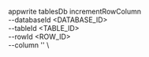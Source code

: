 appwrite tablesDb incrementRowColumn \
        --databaseId <DATABASE_ID> \
        --tableId <TABLE_ID> \
        --rowId <ROW_ID> \
        --column '' \


